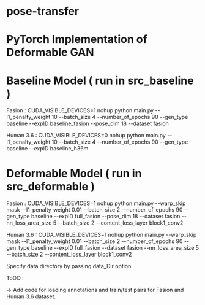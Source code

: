# pose-transfer

# PyTorch Implementation of Deformable GAN

# Baseline Model ( run in src_baseline )

Fasion :
CUDA_VISIBLE_DEVICES=1 nohup python main.py --l1_penalty_weight 10 --batch_size 4 --number_of_epochs 90 --gen_type baseline --expID baseline_fasion --pose_dim 18 --dataset fasion 

Human 3.6 :
CUDA_VISIBLE_DEVICES=0 nohup python main.py --l1_penalty_weight 10 --batch_size 4 --number_of_epochs 90 --gen_type baseline --expID baseline_h36m 

# Deformable Model ( run in src_deformable )

Fasion :
CUDA_VISIBLE_DEVICES=1 nohup python main.py --warp_skip mask --l1_penalty_weight 0.01 --batch_size 2 --number_of_epochs 90 --gen_type baseline --expID full_fasion --pose_dim 18 --dataset fasion --nn_loss_area_size 5 --batch_size 2 --content_loss_layer block1_conv2

Human 3.6 :
CUDA_VISIBLE_DEVICES=1 nohup python main.py --warp_skip mask --l1_penalty_weight 0.01 --batch_size 2 --number_of_epochs 90 --gen_type baseline --expID full_fasion --dataset fasion --nn_loss_area_size 5 --batch_size 2 --content_loss_layer block1_conv2

Specify data directory by passing data_Dir option.

ToDO :

-> Add code for loading annotations and train/test pairs for Fasion and Human 3.6 dataset.
